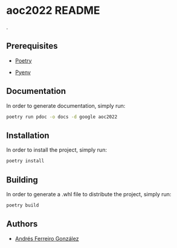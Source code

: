 # aoc2022 README

.

## Prerequisites

- [Poetry](https://github.com/python-poetry/poetry)

- [Pyenv](https://github.com/pyenv/pyenv)

## Documentation

In order to generate documentation, simply run:

```bash
poetry run pdoc -o docs -d google aoc2022
```

## Installation

In order to install the project, simply run:

```bash
poetry install
```

## Building

In order to generate a .whl file to distribute the project, simply run:

```bash
poetry build
```

## Authors

- [Andrés Ferreiro González](andres.ferreiro.glez@gmail.com)
